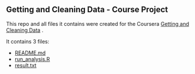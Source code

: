 ## Getting and Cleaning Data - Course Project

This repo and all files it contains were created for the Coursera [Getting and Cleaning Data](https://www.coursera.org/course/getdata) .

It contains 3 files:
  - [README.md](https://www.coursera.org/course/getdata) 
  - [run_analysis.R](https://www.coursera.org/course/getdata) 
  - [result.txt](https://www.coursera.org/course/getdata) 


